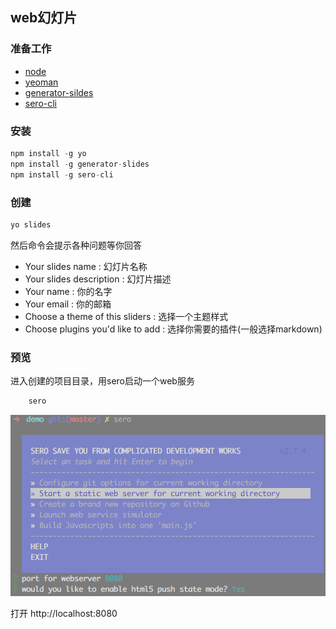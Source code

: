 ## web幻灯片

### 准备工作

- [node](https://nodejs.org/en/)
- [yeoman](http://yeoman.io/)
- [generator-sildes](https://github.com/leftstick/generator-slides)
- [sero-cli](https://github.com/leftstick/Sero-cli)


### 安装

```js
npm install -g yo
npm install -g generator-slides
npm install -g sero-cli
```

### 创建

```js
yo slides
```

然后命令会提示各种问题等你回答

- Your slides name : 幻灯片名称
- Your slides description : 幻灯片描述
- Your name : 你的名字
- Your email : 你的邮箱
- Choose a theme of this sliders : 选择一个主题样式
- Choose plugins you'd like to add : 选择你需要的插件(一般选择markdown)

### 预览

进入创建的项目目录，用sero启动一个web服务

```js
	sero
```

![sero](/img/sero.png)

打开 http://localhost:8080
